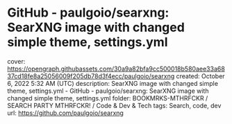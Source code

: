 # GitHub - paulgoio/searxng: SearXNG image with changed simple theme, settings.yml

cover: https://opengraph.githubassets.com/30a9a82bfa9cc500018b580aee33a6837cd18fe8a25056009f205db78d3f4ecc/paulgoio/searxng
created: October 6, 2022 5:32 AM (UTC)
description: SearXNG image with changed simple theme, settings.yml - GitHub - paulgoio/searxng: SearXNG image with changed simple theme, settings.yml
folder: BOOKMRKS-MTHRFCKR / SEARCH PARTY MTHRFCKR! / Code & Dev & Tech
tags: Search, code, dev
url: https://github.com/paulgoio/searxng